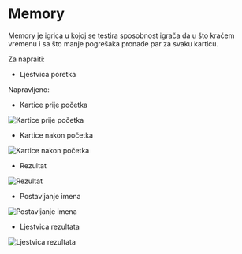 # Memory 
Memory je igrica u kojoj se testira sposobnost igrača da u što kraćem vremenu i sa što manje pogrešaka pronađe par za svaku karticu.

Za napraiti:
- Ljestvica poretka

Napravljeno:
- Kartice prije početka

![Kartice prije početka](1.png "Kartice prije početka")

- Kartice nakon početka

![Kartice nakon početka](2.png "Kartice nakon početka")

- Rezultat

![Rezultat](3.png "Rezultat")

- Postavljanje imena

![Postavljanje imena](4.png "Postavljanje imena")

- Ljestvica rezultata

![Ljestvica rezultata](5.png "Ljestvica rezultata")
